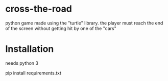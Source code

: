 # cross-the-road
python game made using the "turtle" library. the player must reach the end of the screen without getting hit by one of the "cars"

# Installation
needs python 3

pip install requirements.txt
